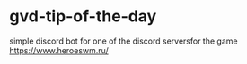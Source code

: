 # gvd-tip-of-the-day

simple discord bot for one of the discord serversfor the game https://www.heroeswm.ru/
